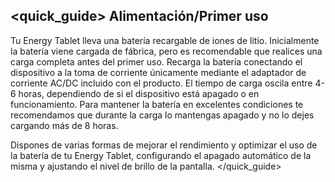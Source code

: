 ## <quick_guide> Alimentación/Primer uso

Tu Energy Tablet lleva una batería recargable de iones de litio. Inicialmente la batería viene cargada de fábrica, pero es recomendable que realices una carga completa antes del primer uso. Recarga la batería conectando el dispositivo a la toma de corriente únicamente mediante el adaptador de corriente AC/DC incluido con el producto. El tiempo de carga oscila entre 4-6 horas, dependiendo de si el dispositivo está apagado o en funcionamiento. Para mantener la batería en excelentes condiciones te recomendamos que durante la carga lo mantengas apagado y no lo dejes cargando más de 8 horas.

Dispones de varias formas de mejorar el rendimiento y optimizar el uso de la batería de tu Energy Tablet, configurando el apagado automático de la misma y ajustando el nivel de brillo de la pantalla.
</quick_guide>
